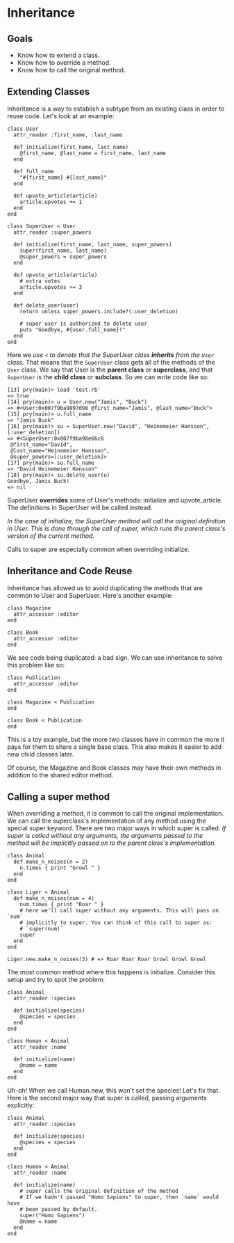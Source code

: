 # Inheritance

## Goals
* Know how to extend a class.
* Know how to override a method.
* Know how to call the original method.

## Extending Classes

Inheritance is a way to establish a subtype from an existing class in order to reuse code. Let's look at an example:

```
class User
  attr_reader :first_name, :last_name

  def initialize(first_name, last_name)
    @first_name, @last_name = first_name, last_name
  end

  def full_name
    "#{first_name} #{last_name}"
  end

  def upvote_article(article)
    article.upvotes += 1
  end
end

class SuperUser < User
  attr_reader :super_powers

  def initialize(first_name, last_name, super_powers)
    super(first_name, last_name)
    @super_powers = super_powers
  end

  def upvote_article(article)
    # extra votes
    article.upvotes += 3
  end

  def delete_user(user)
    return unless super_powers.include?(:user_deletion)

    # super user is authorized to delete user
    puts "Goodbye, #{user.full_name}!"
  end
end
```

Here we *use `<` to denote that the SuperUser class **inherits** from the `User` class.* That means that the `SuperUser` class gets all of the methods of the `User` class. We say that User is the **parent class** or **superclass**, and that `SuperUser` is the **child class** or **subclass**. So we can write code like so:

```
[13] pry(main)> load 'test.rb'
=> true
[14] pry(main)> u = User.new("Jamis", "Buck")
=> #<User:0x007f9ba9897d98 @first_name="Jamis", @last_name="Buck">
[15] pry(main)> u.full_name
=> "Jamis Buck"
[16] pry(main)> su = SuperUser.new("David", "Heinemeier Hansson", [:user_deletion])
=> #<SuperUser:0x007f9ba98e66c8
 @first_name="David",
 @last_name="Heinemeier Hansson",
 @super_powers=[:user_deletion]>
[17] pry(main)> su.full_name
=> "David Heinemeier Hansson"
[18] pry(main)> su.delete_user(u)
Goodbye, Jamis Buck!
=> nil
```

SuperUser **overrides** some of User's methods: initialize and upvote_article. The definitions in SuperUser will be called instead.

*In the case of initialize, the SuperUser method will call the original definition in User. This is done through the call of super, which runs the parent class's version of the current method.*

Calls to super are especially common when overriding initialize.

## Inheritance and Code Reuse

Inheritance has allowed us to avoid duplicating the methods that are common to User and SuperUser. Here's another example:

```
class Magazine
  attr_accessor :editor
end

class Book
  attr_accessor :editor
end
```

We see code being duplicated: a bad sign. We can use inheritance to solve this problem like so:

```
class Publication
  attr_accessor :editor
end

class Magazine < Publication
end

class Book < Publication
end
```

This is a toy example, but the more two classes have in common the more it pays for them to share a single base class. This also makes it easier to add new child classes later.

Of course, the Magazine and Book classes may have their own methods in addition to the shared editor method.

## Calling a super method

When overriding a method, it is common to call the original implementation. We can call the superclass's implementation of any method using the special super keyword. There are two major ways in which super is called. *If super is called without any arguments, the arguments passed to the method will be implicitly passed on to the parent class's implementation.*

```
class Animal
  def make_n_noises(n = 2)
    n.times { print "Growl " }
  end
end

class Liger < Animal
  def make_n_noises(num = 4)
    num.times { print "Roar " }
    # here we'll call super without any arguments. This will pass on `num`
    # implicitly to super. You can think of this call to super as:
    # `super(num)`
    super
  end
end

Liger.new.make_n_noises(3) # => Roar Roar Roar Growl Growl Growl
```

The most common method where this happens is initialize. Consider this setup and try to spot the problem:

```
class Animal
  attr_reader :species

  def initialize(species)
    @species = species
  end
end

class Human < Animal
  attr_reader :name

  def initialize(name)
    @name = name
  end
end
```

Uh-oh! When we call Human.new, this won't set the species! Let's fix that. Here is the second major way that super is called, passing arguments explicitly:

```
class Animal
  attr_reader :species

  def initialize(species)
    @species = species
  end
end

class Human < Animal
  attr_reader :name

  def initialize(name)
    # super calls the original definition of the method
    # If we hadn't passed "Homo Sapiens" to super, then `name` would have
    # been passed by default.
    super("Homo Sapiens")
    @name = name
  end
end
```